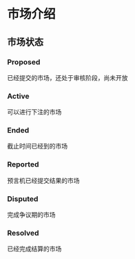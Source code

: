 # 市场介绍

## 市场状态

### Proposed

已经提交的市场，还处于审核阶段，尚未开放

### Active

可以进行下注的市场

### Ended

截止时间已经到的市场

### Reported

预言机已经提交结果的市场

### Disputed

完成争议期的市场

### Resolved

已经完成结算的市场